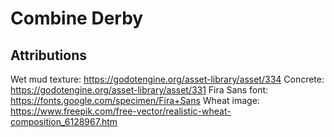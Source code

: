 # Combine Derby

## Attributions

Wet mud texture: https://godotengine.org/asset-library/asset/334
Concrete: https://godotengine.org/asset-library/asset/331
Fira Sans font: https://fonts.google.com/specimen/Fira+Sans
Wheat image: https://www.freepik.com/free-vector/realistic-wheat-composition_6128967.htm
